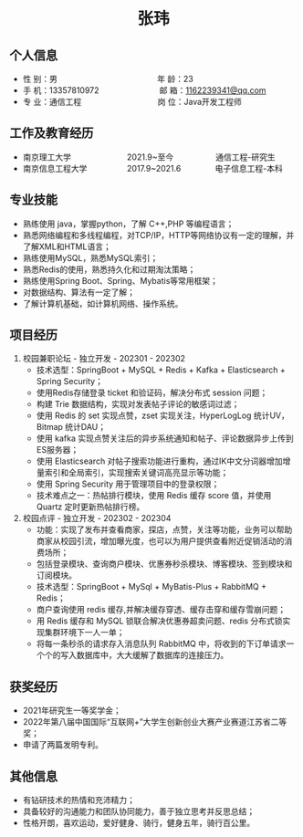  <center>
     <h1>张玮</h1>
 </center>

## 个人信息 

* 性 别：男&emsp;&emsp;&emsp;&emsp;&emsp;&emsp;&emsp;&emsp;&emsp;&emsp;&emsp;&emsp;&ensp;年 龄：23  
* 手 机：13357810972 &emsp;&emsp;&emsp;&emsp;&emsp;&emsp;&emsp;    邮 箱：1162239341@qq.com    
* 专 业：通信工程 &emsp;&emsp;&emsp;&emsp;&emsp;&emsp;&emsp;&emsp;&emsp; 岗 位：Java开发工程师

## 工作及教育经历
       
* 南京理工大学&emsp;&emsp;&emsp;&emsp;&emsp;&emsp;&emsp;2021.9~至今&emsp;&emsp;&emsp;&emsp;&ensp;&ensp; 通信工程-研究生         
* 南京信息工程大学&emsp;&emsp;&emsp;&emsp;&emsp;2017.9~2021.6&emsp;&emsp;&emsp;&emsp; 电子信息工程-本科  

## 专业技能

* 熟练使用 java，掌握python，了解 C++,PHP 等编程语言；
* 熟悉网络编程和多线程编程，对TCP/IP，HTTP等网络协议有一定的理解，并了解XML和HTML语言；
* 熟练使用MySQL，熟悉MySQL索引；
* 熟悉Redis的使用，熟悉持久化和过期淘汰策略；
* 熟练使用Spring Boot、Spring、Mybatis等常用框架；
* 对数据结构、算法有一定了解；
* 了解计算机基础，如计算机网络、操作系统。

## 项目经历

1. 校园兼职论坛 - 独立开发 - 202301 - 202302
    * 技术选型：SpringBoot + MySQL + Redis + Kafka + Elasticsearch + Spring Security；
    * 使用Redis存储登录 ticket 和验证码，解决分布式 session 问题；
    * 构建 Trie 数据结构，实现对发表帖子评论的敏感词过滤；
    * 使用 Redis 的 set 实现点赞，zset 实现关注，HyperLogLog 统计UV，Bitmap 统计DAU；
    * 使用 kafka 实现点赞关注后的异步系统通知和帖子、评论数据异步上传到ES服务器；
    * 使用 Elasticsearch 对帖子搜索功能进行重构，通过IK中文分词器增加增量索引和全局索引，实现搜索关键词高亮显示等功能；
    * 使用 Spring Security 用于管理项目中的登录权限；
    * 技术难点之一：热帖排行模块，使用 Redis 缓存 score 值，并使用 Quartz 定时更新热帖排行榜。
2. 校园点评 - 独立开发 - 202302 - 202304
    * 功能：实现了发布并查看商家，探店，点赞，关注等功能，业务可以帮助商家从校园引流，增加曝光度，也可以为用户提供查看附近促销活动的消费场所；
    * 包括登录模块、查询商户模块、优惠券秒杀模块、博客模块、签到模块和订阅模块。
    * 技术选型：SpringBoot + MySql + MyBatis-Plus + RabbitMQ + Redis；
    * 商户查询使用 redis 缓存,并解决缓存穿透、缓存击穿和缓存雪崩问题；
    * 用 Redis 缓存和 MySQL 锁联合解决优惠券超卖问题、redis 分布式锁实现集群环境下一人一单；
    * 将每一条秒杀的请求存入消息队列 RabbitMQ 中，将收到的下订单请求一个个的写入数据库中，大大缓解了数据库的连接压力。


## 获奖经历
* 2021年研究生一等奖学金；
* 2022年第八届中国国际“互联网+”大学生创新创业大赛产业赛道江苏省二等奖；
* 申请了两篇发明专利。

## 其他信息 
* 有钻研技术的热情和充沛精力；
* 具备较好的沟通能力和团队协同能力，善于独立思考并反思总结；
* 性格开朗，喜欢运动，爱好健身、骑行，健身五年，骑行百公里。 
